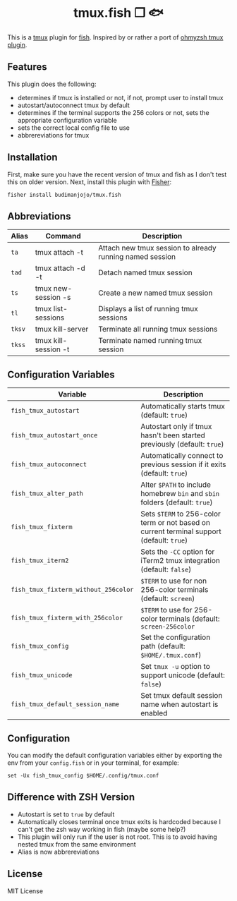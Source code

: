 <div align="center">

# tmux.fish ❐ 🐟

</div>

This is a [tmux](https://github.com/tmux/tmux) plugin for [fish](https://fishshell.com/). Inspired by or rather a port of [ohmyzsh tmux plugin](https://github.com/ohmyzsh/ohmyzsh/tree/master/plugins/tmux).

## Features

This plugin does the following:

- determines if tmux is installed or not, if not, prompt user to install tmux
- autostart/autoconnect tmux by default
- determines if the terminal supports the 256 colors or not, sets the appropriate configuration variable
- sets the correct local config file to use
- abbrereviations for tmux

## Installation

First, make sure you have the recent version of tmux and fish as I don't test this on older version. Next, install this plugin with [Fisher](https://github.com/jorgebucaran/fisher):
```
fisher install budimanjojo/tmux.fish
```

## Abbreviations

| Alias  | Command                | Description                                               |
| ------ | -----------------------|---------------------------------------------------------- |
| `ta`   | tmux attach -t         | Attach new tmux session to already running named session  |
| `tad`  | tmux attach -d -t      | Detach named tmux session                                 |
| `ts`   | tmux new-session -s    | Create a new named tmux session                           |
| `tl`   | tmux list-sessions     | Displays a list of running tmux sessions                  |
| `tksv` | tmux kill-server       | Terminate all running tmux sessions                       |
| `tkss` | tmux kill-session -t   | Terminate named running tmux session                      |

## Configuration Variables

| Variable                            | Description                                                                               |
|-------------------------------------|-------------------------------------------------------------------------------------------|
| `fish_tmux_autostart`               | Automatically starts tmux (default: `true`)                                               |
| `fish_tmux_autostart_once`          | Autostart only if tmux hasn't been started previously (default: `true`)                   |
| `fish_tmux_autoconnect`             | Automatically connect to previous session if it exits (default: `true`)                   |
| `fish_tmux_alter_path`              | Alter `$PATH` to include homebrew `bin` and `sbin` folders (default: `true`)              |
| `fish_tmux_fixterm`                 | Sets `$TERM` to 256-color term or not based on current terminal support (default: `true`) |
| `fish_tmux_iterm2`                  | Sets the `-CC` option for iTerm2 tmux integration (default: `false`)                      |
| `fish_tmux_fixterm_without_256color`| `$TERM` to use for non 256-color terminals (default: `screen`)                            |
| `fish_tmux_fixterm_with_256color`   | `$TERM` to use for 256-color terminals (default: `screen-256color`                        |
| `fish_tmux_config`                  | Set the configuration path (default: `$HOME/.tmux.conf`)                                  |
| `fish_tmux_unicode`                 | Set `tmux -u` option to support unicode (default: `false`)                                |
| `fish_tmux_default_session_name`    | Set tmux default session name when autostart is enabled                                   |

## Configuration

You can modify the default configuration variables either by exporting the env from your `config.fish` or in your terminal, for example:
```
set -Ux fish_tmux_config $HOME/.config/tmux.conf
```

## Difference with ZSH Version

- Autostart is set to `true` by default
- Automatically closes terminal once tmux exits is hardcoded because I can't get the zsh way working in fish (maybe some help?)
- This plugin will only run if the user is not root. This is to avoid having nested tmux from the same environment
- Alias is now abbrereviations

## License
MIT License
